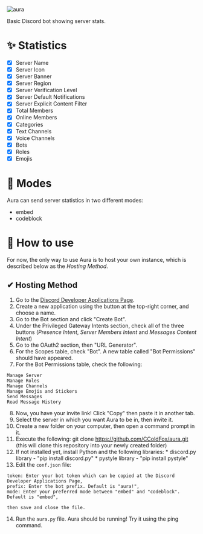 ![aura](https://user-images.githubusercontent.com/81994421/222477873-b62baf91-9968-45be-9537-3562b1a2ef4a.png)

Basic Discord bot showing server stats.

# ✨ Statistics
- [x] Server Name
- [x] Server Icon
- [x] Server Banner
- [x] Server Region
- [x] Server Verification Level
- [x] Server Default Notifications
- [x] Server Explicit Content Filter
- [x] Total Members
- [x] Online Members
- [x] Categories
- [x] Text Channels
- [x] Voice Channels
- [x] Bots
- [x] Roles
- [x] Emojis

# 🔘 Modes
Aura can send server statistics in two different modes:
  * embed
  * codeblock
  
# 📜 How to use
For now, the only way to use Aura is to host your own instance, which is described below as the *Hosting Method*.
## ✔ Hosting Method
  1. Go to the [Discord Developer Applications Page](https://discord.com/developers/applications).
  2. Create a new application using the button at the top-right corner, and choose a name.
  3. Go to the Bot section and click "Create Bot".
  4. Under the Privileged Gateway Intents section, check all of the three buttons (*Presence Intent*, *Server Members Intent* and *Messages Content Intent*)
  5. Go to the OAuth2 section, then "URL Generator".
  6. For the Scopes table, check "Bot". A new table called "Bot Permissions" should have appeared.
  7. For the Bot Permissions table, check the following:
  
    Manage Server
    Manage Roles
    Manage Channels
    Manage Emojis and Stickers
    Send Messages
    Read Message History
    
  8. Now, you have your invite link! Click "Copy" then paste it in another tab.
  9. Select the server in which you want Aura to be in, then invite it.
  10. Create a new folder on your computer, then open a command prompt in it.
  11. Execute the following: git clone https://github.com/CColdFox/aura.git (this will clone this repository into your newly created folder)
  12. If not installed yet, install Python and the following libraries:
    * discord.py library - "pip install discord.py"
    * pystyle library - "pip install pystyle"
  15. Edit the `conf.json` file:
  
    token: Enter your bot token which can be copied at the Discord Developer Applications Page,
    prefix: Enter the bot prefix. Default is "aura!",
    mode: Enter your preferred mode between "embed" and "codeblock". Default is "embed",
    
    then save and close the file.
  14. Run the `aura.py` file. Aura should be running! Try it using the ping command.
